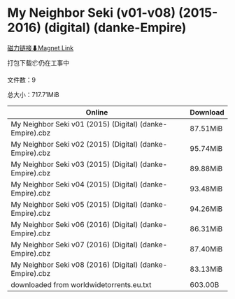 # My Neighbor Seki (v01-v08) (2015-2016) (digital) (danke-Empire)

[磁力链接⬇Magnet Link](magnet:?xt=urn:btih:db296a8732a4b09c76b23e6ca3ec4666eb5704e8&dn=My%20Neighbor%20Seki%20%28v01-v08%29%20%282015-2016%29%20%28digital%29%20%28danke-Empire%29)

打包下载📦仍在工事中

文件数：9

总大小：717.71MiB

Online | Download
--- | ---
My Neighbor Seki v01 (2015) (Digital) (danke-Empire).cbz | 87.51MiB
My Neighbor Seki v02 (2015) (Digital) (danke-Empire).cbz | 95.74MiB
My Neighbor Seki v03 (2015) (Digital) (danke-Empire).cbz | 89.88MiB
My Neighbor Seki v04 (2015) (Digital) (danke-Empire).cbz | 93.48MiB
My Neighbor Seki v05 (2015) (Digital) (danke-Empire).cbz | 94.26MiB
My Neighbor Seki v06 (2016) (Digital) (danke-Empire).cbz | 86.31MiB
My Neighbor Seki v07 (2016) (Digital) (danke-Empire).cbz | 87.40MiB
My Neighbor Seki v08 (2016) (Digital) (danke-Empire).cbz | 83.13MiB
downloaded from worldwidetorrents.eu.txt | 603.00B